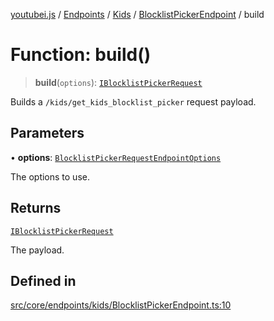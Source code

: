 [youtubei.js](../../../../../../../README.md) / [Endpoints](../../../../../README.md) / [Kids](../../../README.md) / [BlocklistPickerEndpoint](../README.md) / build

# Function: build()

> **build**(`options`): [`IBlocklistPickerRequest`](../../../../../../Types/type-aliases/IBlocklistPickerRequest.md)

Builds a `/kids/get_kids_blocklist_picker` request payload.

## Parameters

• **options**: [`BlocklistPickerRequestEndpointOptions`](../../../../../../Types/type-aliases/BlocklistPickerRequestEndpointOptions.md)

The options to use.

## Returns

[`IBlocklistPickerRequest`](../../../../../../Types/type-aliases/IBlocklistPickerRequest.md)

The payload.

## Defined in

[src/core/endpoints/kids/BlocklistPickerEndpoint.ts:10](https://github.com/LuanRT/YouTube.js/blob/eb21af33db708f0355f4fb15881f5d4fabc7b06c/src/core/endpoints/kids/BlocklistPickerEndpoint.ts#L10)
